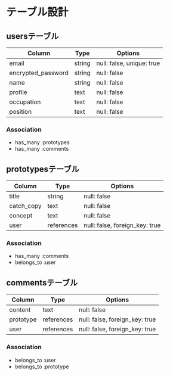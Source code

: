 # テーブル設計

## usersテーブル

| Column             | Type   | Options
| ------------------ | ------ | --------------------------
| email              | string | null: false, unique: true
| encrypted_password | string | null: false
| name               | string | null: false
| profile            | text   | null: false
| occupation         | text   | null: false
| position           | text   | null: false

### Association
- has_many :prototypes
- has_many :comments

## prototypesテーブル

| Column     | Type       | Options
| ---------- | ---------- | -------------------------------
| title      | string     | null: false
| catch_copy | text       | null: false
| concept    | text       | null: false
| user       | references | null: false, foreign_key: true

### Association
- has_many :comments
- belongs_to :user

## commentsテーブル

| Column    | Type       | Options
| --------- | ---------- | --------------------------------
| content   | text       | null: false
| prototype | references | null: false, foreign_key: true
| user      | references | null: false, foreign_key: true

### Association
- belongs_to :user
- belongs_to :prototype